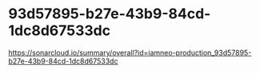 # 93d57895-b27e-43b9-84cd-1dc8d67533dc
https://sonarcloud.io/summary/overall?id=iamneo-production_93d57895-b27e-43b9-84cd-1dc8d67533dc
